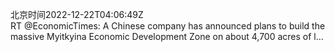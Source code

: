 北京时间2022-12-22T04:06:49Z<br>RT @EconomicTimes: A Chinese company has announced plans to build the massive Myitkyina Economic Development Zone on about 4,700 acres of l…<br><br><br>